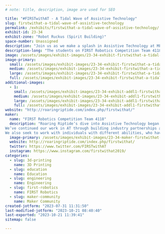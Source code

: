 ```yaml
---
# note: title, description, image are used for SEO

title: "#FIRSTwithAT - A Tidal Wave of Assistive Technology"
slug: firstwithat-a-tidal-wave-of-assistive-technology
permalink: /exhibits/firstwithat-a-tidal-wave-of-assistive-technology/
exhibit-id: 23-34
exhibit-zone: "Robot Ruckus (Spirit Building)"
space-number: Unassigned
description: "Join us as we make a splash in Assistive Technology at MFO!"
description-long: "The students on FIRST Robotics Competition Team 4118 will be sharing their work in assistive technology. Some of the exhibits include switch-adapted toys, low-tech AT kit items, and personalized device designs. "
image: /assets/images/exhibit-images/23-34-exhibit-firstwithat-a-tidal-wave-of-assistive-technology-43-robotandbeartogetheryay-9654-large.png
image-primary: 
  small: /assets/images/exhibit-images/23-34-exhibit-firstwithat-a-tidal-wave-of-assistive-technology-43-robotandbeartogetheryay-9654-small.png
  medium: /assets/images/exhibit-images/23-34-exhibit-firstwithat-a-tidal-wave-of-assistive-technology-43-robotandbeartogetheryay-9654-medium.png
  large: /assets/images/exhibit-images/23-34-exhibit-firstwithat-a-tidal-wave-of-assistive-technology-43-robotandbeartogetheryay-9654-large.png
  full: /assets/images/exhibit-images/23-34-exhibit-firstwithat-a-tidal-wave-of-assistive-technology-43-robotandbeartogetheryay-9654-full.png
additional-images: 
  - 1:
    small: /assets/images/exhibit-images/23-34-exhibit-addl1-firstwithat-a-tidal-wave-of-assistive-technology-23yearbookphoto-small.JPG
    medium: /assets/images/exhibit-images/23-34-exhibit-addl1-firstwithat-a-tidal-wave-of-assistive-technology-23yearbookphoto-medium.JPG
    large: /assets/images/exhibit-images/23-34-exhibit-addl1-firstwithat-a-tidal-wave-of-assistive-technology-23yearbookphoto-large.JPG
    full: /assets/images/exhibit-images/23-34-exhibit-addl1-firstwithat-a-tidal-wave-of-assistive-technology-23yearbookphoto-full.JPG
website: "http://roaringriptide.com/index.php/firstwithat/"
maker: 
  name: "FIRST Robotics Competition Team 4118"
  description: "Roaring Riptide’s dive into Assistive Technology began in June 2017, when students partnered with a UF Student Organization B.O.T.S. (Building Others Through Stem) to host their first toy adapt-a-thon event. At this event, 10 My Pal Scout toys were finished and delivered to an AT specialist in our surrounding community. In the months after, they were invited to attend their first ever Holiday Toy Adapt-A-Thon at the FACTUR workspace in Orlando, Florida. Along with B.O.T.S. and FIRST FRC Team #5816- GRA-V, Roaring Riptide students adapted over 100 toys for local children in North Central Florida for the holidays. RR has worked with multiple agencies and non-profit organizations to positively impact the lives of children with disabilities at the local, state, national, and international levels.
We’ve continued our work in AT through building industry partnerships and collaborating within our local school system. At the 2019 ATiA conference, we connected with the non-profit group, Magic Wheelchair. From this meeting, students of Roaring Riptide contacted Magic Wheelchair because they wanted to help one of the many children on the waitlist for these amazing wheelchair costumes! In 2019, we were paired with Zyler and Zaivion Mason. After months of design and creation, RR hosted a Magic Wheelchair reveal at Rawlings Elementary School, where they delivered two Paw Patrol themed costumes to the brothers on Halloween!Seeing the impact AT has had on our local community and beyond, RR aims to engage even more FIRST Robotics teams in AT through our #FIRSTwithAT movement. 
We also seek to work with individuals with different abilities, who have specific needs solutions and hope to provide some low-tech assistive technology equipment at our booth at Maker Faire Orlando."
  image-primary: /assets/images/exhibit-images/23-34-maker-firstwithat-a-tidal-wave-of-assistive-technology-robotandbeartogetheryay-medium.png
  website: http://roaringriptide.com/index.php/firstwithat/
  twitter: https://www.twitter.com/FIRSTwithAT
  instagram: https://www.instagram.com/firstwithat2019/
categories: 
  - slug: 3d-printing
    name: 3D Printing
  - slug: education
    name: Education
  - slug: engineering
    name: Engineering
  - slug: first-robotics
    name: FIRST Robotics
  - slug: maker-community
    name: Maker Community
created-jotform: "2023-07-31 11:31:50"
last-modified-jotform: "2023-10-21 08:40:40"
last-exported: "2023-10-21 11:39:41"
sitemap: false

---
```

